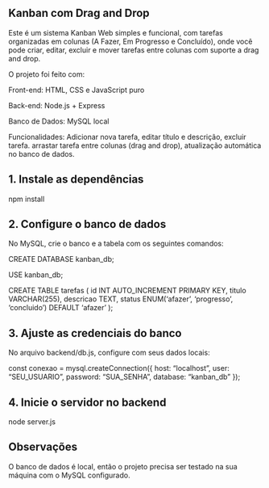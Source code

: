 ## Kanban com Drag and Drop ##
Este é um sistema Kanban Web simples e funcional, com tarefas organizadas em colunas (A Fazer, Em Progresso e Concluído), onde você pode criar, editar, excluir e mover tarefas entre colunas com suporte a drag and drop.

O projeto foi feito com:

Front-end: HTML, CSS e JavaScript puro

Back-end: Node.js + Express

Banco de Dados: MySQL local

Funcionalidades:
Adicionar nova tarefa, editar título e descrição, excluir tarefa. arrastar tarefa entre colunas (drag and drop), atualização automática no banco de dados.

## 1. Instale as dependências ##
npm install

## 2. Configure o banco de dados ##
No MySQL, crie o banco e a tabela com os seguintes comandos:

CREATE DATABASE kanban_db;

USE kanban_db;

CREATE TABLE tarefas ( id INT AUTO_INCREMENT PRIMARY KEY, titulo VARCHAR(255), descricao TEXT, status ENUM(‘afazer’, ‘progresso’, ‘concluido’) DEFAULT ‘afazer’ );

## 3. Ajuste as credenciais do banco ##
No arquivo backend/db.js, configure com seus dados locais:

const conexao = mysql.createConnection({ host: “localhost”, user: “SEU_USUARIO”, password: “SUA_SENHA”, database: “kanban_db” });

## 4. Inicie o servidor no backend ##
node server.js

## Observações ##
O banco de dados é local, então o projeto precisa ser testado na sua máquina com o MySQL configurado.
